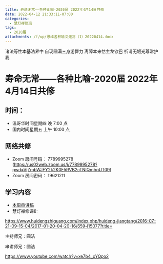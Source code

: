 ```yaml
---
title: 寿命无常——各种比喻-2020届 2022年4月14日共修
date: 2022-04-12 21:33:11-07:00
categories:
  - 慧灯禅修班
tags:
  - 2020届
attachments: /f/up/思维各种喻义无常（1）20220414.docx
---
```

诸法等性本基法界中 自现圆满三身游舞力 
离障本来怙主龙钦巴 祈请无垢光尊常护我

# 寿命无常——各种比喻-2020届 2022年4月14日共修

## 时间：

* 温哥华时间星期四 晚 7:00 点
* 国内时间星期五 上午 10:00 点

## 网络共修
* Zoom 房间号码： 7789995278 (<https://us02web.zoom.us/j/7789995278?pwd=VjZmbWJFY2k2K0E5RVB2cTNIQmhqUT09>)
* Zoom 房间密码： 19621211

## 学习内容

* [本周串讲稿](/f/up/思维各种喻义无常（1）20220414.docx)
* 慧灯禅修课8:

 <https://www.huidengzhiguang.com/index.php/huideng-jiangtang/2016-07-21-09-15-04/2017-01-20-04-20-16/659-l15077?title=>



主持师兄：圆洁

串讲师兄：圆洁

<https://www.youtube.com/watch?v=xe7b4_oYQpo2>